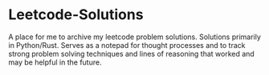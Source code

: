 # Leetcode-Solutions
A place for me to archive my leetcode problem solutions. Solutions primarily in Python/Rust. Serves as a notepad for thought processes and to track strong problem solving techniques and lines of reasoning that worked and may be helpful in the future.
